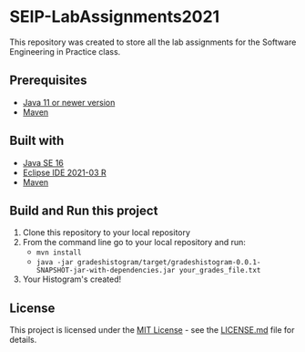 # SEIP-LabAssignments2021
This repository was created to store all the lab assignments for the Software Engineering in Practice class.

## Prerequisites

- [Java 11 or newer version](https://www.oracle.com/java/technologies/javase-downloads.html)
- [Maven](https://maven.apache.org/index.html)

## Built with

- [Java SE 16](https://docs.oracle.com/en/java/javase/16/)
- [Eclipse IDE 2021-03 R](https://www.eclipse.org/downloads/packages/release/2021-03/r)
- [Maven](https://maven.apache.org/index.html)

## Build and Run this project

1. Clone this repository to your local repository
2. From the command line go to your local repository and run:
	- `mvn install`
	- `java -jar gradeshistogram/target/gradeshistogram-0.0.1-SNAPSHOT-jar-with-dependencies.jar your_grades_file.txt`
3. Your Histogram's created!

## License

This project is licensed under the [MIT License](LICENSE.md) - see the [LICENSE.md](LICENSE.md) file for details.
	
